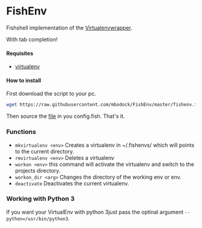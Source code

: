 # FishEnv

Fishshell implementation of the [Virtualenvwrapper](https://virtualenvwrapper.readthedocs.org/en/latest/).

With tab completion!


#### Requisites

* [virtualenv](https://pypi.python.org/pypi/virtualenv)


#### How to install
First download the script to your pc.
````bash
wget https://raw.githubusercontent.com/mbodock/FishEnv/master/fishenv.fish
````
Then source the [file](FishEnv/fishenv.fish) in you config.fish.
That's it.


### Functions

* `mkvirtualenv <env>` Creates a virtualenv in ~/.fishenvs/ which will points to the current directory.
* `rmvirtualenv <env>` Deletes a virtualenv
* `workon <env>` this command will activate the virtualenv and switch to the projects directory.
* `workon_dir <arg>` Changes the directory of the working env or <arg> env.
* `deactivate` Deactivates the current virtualenv.


### Working with Python 3

If you want your VirtualEnv with python 3just pass the optinal argument `--python=/usr/bin/python3`.

